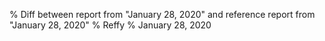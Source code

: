 % Diff between report from "January 28, 2020" and reference report from "January 28, 2020"
% Reffy
% January 28, 2020

